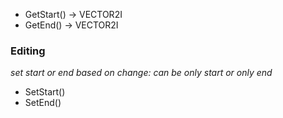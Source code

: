 - GetStart() -> VECTOR2I
- GetEnd() -> VECTOR2I
### Editing
*set start or end based on change: can be only start or only end*
- SetStart()
- SetEnd()